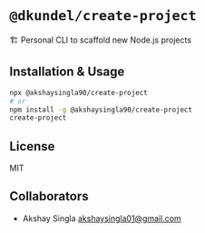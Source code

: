 # `@dkundel/create-project`

🏗 Personal CLI to  scaffold new Node.js projects

## Installation & Usage

```bash
npx @akshaysingla90/create-project
# or
npm install -g @akshaysingla90/create-project
create-project
```

## License

MIT

## Collaborators

- Akshay Singla <akshaysingla01@gmail.com>
